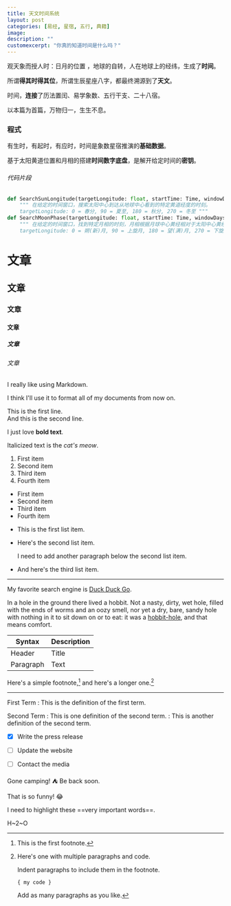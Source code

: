 ```yaml
---
title: 天文时间系统
layout: post
categories: [易经, 星宿, 五行, 典籍]
image: 
description: ""
customexcerpt: "你真的知道时间是什么吗？"
---
```


观天象而授人时：日月的位置 ，地球的自转，人在地球上的经纬，生成了**时间**。

所谓**得其时得其位**，所谓生辰星座八字，都最终溯源到了**天文**。

时间，**连接**了历法置闰、易学象数、五行干支、二十八宿。

以本篇为首篇，万物归一，生生不息。

### 程式

有生时，有起时，有应时，时间是象数星宿推演的**基础数据**。

基于太阳黄道位置和月相的搭建**时间数字底盘**，是解开给定时间的**密钥**。

###### 代码片段

``` python
def SearchSunLongitude(targetLongitude: float, startTime: Time, windowDays: float) -> Time:
    """ 在给定的时间窗口，搜索太阳中心到达从地球中心看到的特定黄道经度的时刻。
    targetLongitude: 0 = 春分, 90 = 夏至, 180 = 秋分, 270 = 冬至 """
def SearchMoonPhase(targetLongitude: float, startTime: Time, windowDays: float) -> Time:
    """ 在给定的时间窗口，找到特定月相的时刻，月相根据月球中心黄经相对于太阳中心黄经的夹角来定义。
    targetLongitude: 0 = 朔(新)月, 90 = 上旋月, 180 = 望(满)月, 270 = 下旋月 """
```











# 文章
## 文章
### 文章
#### 文章
##### 文章
###### 文章

I really like using Markdown.

I think I'll use it to format all of my documents from now on.

This is the first line.  
And this is the second line.

I just love **bold text**.

Italicized text is the *cat's meow*.

1. First item
2. Second item
3. Third item
4. Fourth item

- First item
- Second item
- Third item
- Fourth item

* This is the first list item.
* Here's the second list item.

    I need to add another paragraph below the second list item.

* And here's the third list item.

***

My favorite search engine is [Duck Duck Go](https://duckduckgo.com "The best search engine for privacy").

In a hole in the ground there lived a hobbit. Not a nasty, dirty, wet hole, filled with the ends
of worms and an oozy smell, nor yet a dry, bare, sandy hole with nothing in it to sit down on or to
eat: it was a [hobbit-hole](https://en.wikipedia.org/wiki/Hobbit#Lifestyle "Hobbit lifestyles"), and that means comfort.


| Syntax      | Description |
| ----------- | ----------- |
| Header      | Title       |
| Paragraph   | Text        |


Here's a simple footnote,[^1] and here's a longer one.[^bignote]

[^1]: This is the first footnote.

[^bignote]: Here's one with multiple paragraphs and code.

    Indent paragraphs to include them in the footnote.

    `{ my code }`

    Add as many paragraphs as you like.
    
***
First Term
: This is the definition of the first term.

Second Term
: This is one definition of the second term.
: This is another definition of the second term.

- [x] Write the press release
- [ ] Update the website
- [ ] Contact the media


Gone camping! :tent: Be back soon.

That is so funny! :joy:

I need to highlight these ==very important words==.

H~2~O